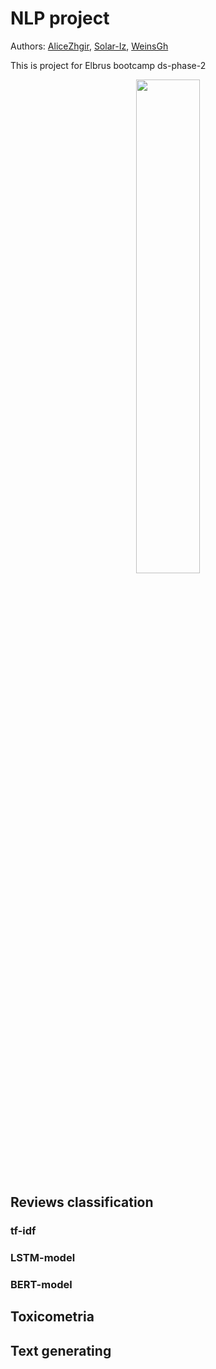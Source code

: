 # NLP project

Authors: [AliceZhgir](https://github.com/alizhgir), [Solar-Iz](https://github.com/Solar-Iz), [WeinsGh](https://github.com/WeinsGH) 

This is project for Elbrus bootcamp ds-phase-2
<div align="center">
    <img src='https://downloader.disk.yandex.ru/preview/f348502c535ba1b57ec52973d6476a4ea0de9ca492aaa7ee49f70e2a69637631/65726fe5/Ir7PXfajHmHCfS8RR9lGWCkLAkSLJZL_aYXvabRhUA87w-1H7R3C1rMIgSgNTz7KYdHC2GnCjIKEOEj0PmHokg%3D%3D?uid=0&filename=mem.jpg&disposition=inline&hash=&limit=0&content_type=image%2Fjpeg&owner_uid=0&tknv=v2&size=2048x2048)https://downloader.disk.yandex.ru/preview/f348502c535ba1b57ec52973d6476a4ea0de9ca492aaa7ee49f70e2a69637631/65726fe5/Ir7PXfajHmHCfS8RR9lGWCkLAkSLJZL_aYXvabRhUA87w-1H7R3C1rMIgSgNTz7KYdHC2GnCjIKEOEj0PmHokg%3D%3D?uid=0&filename=mem.jpg&disposition=inline&hash=&limit=0&content_type=image%2Fjpeg&owner_uid=0&tknv=v2&size=2048x2048', width='45%'>
</div>

## Reviews classification

### tf-idf

### LSTM-model

### BERT-model

## Toxicometria

## Text generating
